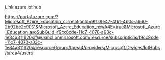 Link azure iot hub

https://portal.azure.com/?Microsoft_Azure_Education_correlationId=9f139e47-4f6f-4b0c-a660-2b92be2c9031&Microsoft_Azure_Education_newA4E=true&Microsoft_Azure_Education_asoSubGuid=f9cc8cde-11c7-4070-a03c-1e34a3116204#@usmcl.onmicrosoft.com/resource/subscriptions/f9cc8cde-11c7-4070-a03c-1e34a3116204/resourceGroups/tarea4/providers/Microsoft.Devices/IotHubs/tarea4/users
